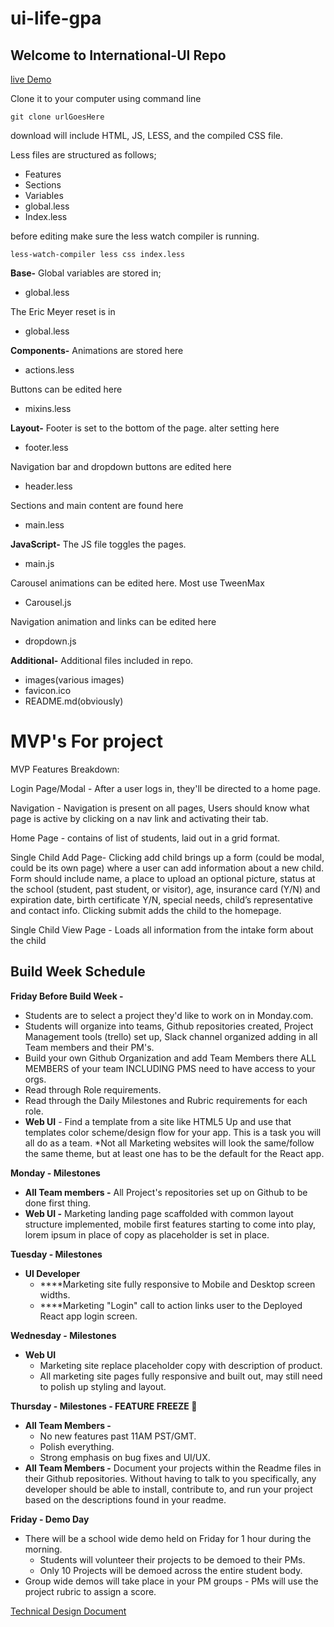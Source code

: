 # ui-life-gpa
## Welcome to International-UI Repo

[live Demo](try-lifegpa.netlify.com)

Clone it to your computer using command line 
``` 
git clone urlGoesHere
```
download will include HTML, JS, LESS, and the compiled CSS file. 

Less files are structured as follows;
- Features
- Sections
- Variables
- global.less
- Index.less

before editing make sure the less watch compiler is running.
```
less-watch-compiler less css index.less
```
**Base-**
Global variables  are stored in;
- global.less

The Eric Meyer reset is in
- global.less

**Components-**
Animations are stored here
- actions.less

Buttons can be edited here
- mixins.less

**Layout-**
Footer is set to the bottom of the page. alter setting here
- footer.less

Navigation bar and dropdown buttons are edited here
- header.less

Sections and main content are found here
- main.less

**JavaScript-**
The JS file toggles the pages.
- main.js

Carousel animations can be edited here. Most use TweenMax
- Carousel.js

Navigation animation and links can be edited here
- dropdown.js


**Additional-**
Additional files included in repo.
- images(various images)
- favicon.ico
- README.md(obviously)


# MVP's For project

MVP Features Breakdown:

Login Page/Modal - After a user logs in, they'll be directed to a home page.

Navigation - Navigation is present on all pages, Users should know what page is active by clicking on a nav link and activating their tab.

Home Page - contains of list of students, laid out in a grid format.

Single Child Add Page- Clicking add child brings up a form (could be modal, could be its own page) where a user can add information about a new child. Form should include name, a place to upload an optional picture, status at the school (student, past student, or visitor), age, insurance card (Y/N) and expiration date, birth certificate Y/N, special needs, child’s representative and contact info. Clicking submit adds the child to the homepage.

Single Child View Page - Loads all information from the intake form about the child

## Build Week Schedule

**Friday Before Build Week -** 
- Students are to select a project they'd like to work on in Monday.com.
- Students will organize into teams, Github repositories created, Project Management tools (trello) set up, Slack channel organized adding in all Team members and their PM's.
- Build your own Github Organization and add Team Members there ALL MEMBERS of your team INCLUDING PMS need to have access to your orgs.
- Read through Role requirements.
- Read through the Daily Milestones and Rubric requirements for each role.
- **Web UI** - Find a template from a site like HTML5 Up and use that templates color scheme/design flow for your app. This is a task you will all do as a team. *Not all Marketing websites will look the same/follow the same theme, but at least one has to be the default for the React app.

**Monday - Milestones**
- **All Team members -** All Project's repositories set up on Github to be done first thing.
- **Web UI -** Marketing landing page scaffolded with common layout structure implemented, mobile first features starting to come into play, lorem ipsum in place of copy as placeholder is set in place.

**Tuesday - Milestones**
- **UI Developer**
    - ****Marketing site fully responsive to Mobile and Desktop screen widths.
    - ****Marketing "Login" call to action links user to the Deployed React app login screen.

**Wednesday - Milestones**
- **Web UI**
    - Marketing site replace placeholder copy with description of product.
    - All marketing site pages fully responsive and built out, may still need to polish up styling and layout.

**Thursday - Milestones - FEATURE FREEZE 🥶**
- **All Team Members -**
    - No new features past 11AM PST/GMT.
    - Polish everything.
    - Strong emphasis on bug fixes and UI/UX.
- **All Team Members -** Document your projects within the Readme files in their Github repositories. Without having to talk to you specifically, any developer should be able to install, contribute to, and run your project based on the descriptions found in your readme.

**Friday - Demo Day**
- There will be a school wide demo held on Friday for 1 hour during the morning.
    - Students will volunteer their projects to be demoed to their PMs.
    - Only 10 Projects will be demoed across the entire student body.
- Group wide demos will take place in your PM groups - PMs will use the project rubric to assign a score.

[Technical Design Document](https://docs.google.com/document/d/1kYs8G4W65JW59-OyD9Uzbde-IDhUXHZxo2zBkVksfBU/edit)
